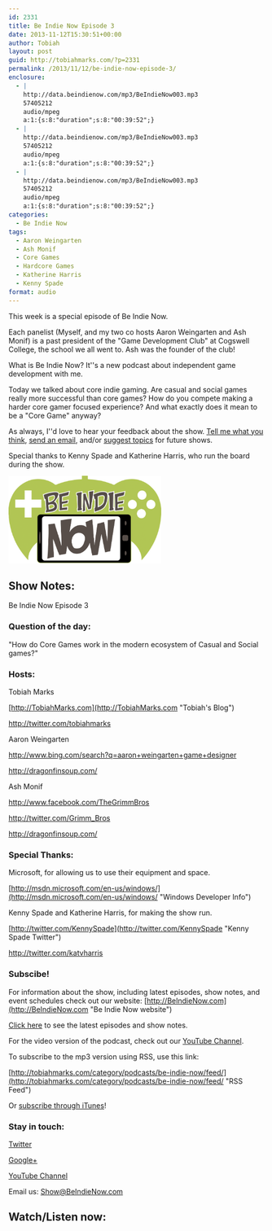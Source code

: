 ```yaml
---
id: 2331
title: Be Indie Now Episode 3
date: 2013-11-12T15:30:51+00:00
author: Tobiah
layout: post
guid: http://tobiahmarks.com/?p=2331
permalink: /2013/11/12/be-indie-now-episode-3/
enclosure:
  - |
    http://data.beindienow.com/mp3/BeIndieNow003.mp3
    57405212
    audio/mpeg
    a:1:{s:8:"duration";s:8:"00:39:52";}
  - |
    http://data.beindienow.com/mp3/BeIndieNow003.mp3
    57405212
    audio/mpeg
    a:1:{s:8:"duration";s:8:"00:39:52";}
  - |
    http://data.beindienow.com/mp3/BeIndieNow003.mp3
    57405212
    audio/mpeg
    a:1:{s:8:"duration";s:8:"00:39:52";}
categories:
  - Be Indie Now
tags:
  - Aaron Weingarten
  - Ash Monif
  - Core Games
  - Hardcore Games
  - Katherine Harris
  - Kenny Spade
format: audio
---
```

This week is a special episode of Be Indie Now.

Each panelist&nbsp;(Myself, and my two co hosts Aaron Weingarten and Ash Monif)&nbsp;is a&nbsp;past president of the "Game Development Club" at Cogswell College, the school we all went to. Ash was the founder of the club!

What is Be Indie Now? It''s a new&nbsp;podcast&nbsp;about independent game development with me.

Today we talked about core indie gaming. Are casual and social games really more successful than core games? How do you compete making a harder core gamer focused experience? And what exactly does it mean to be a "Core Game" anyway?

As always, I''d love&nbsp;to hear your feedback about the show.&nbsp;[Tell me what you think](http://tobiahmarks.com/contact/ "Contact"), [send an email](mailto:Show@BeIndieNow.com), and/or [suggest topics](http://tobiahmarks.com/contact/suggest-topic/ "Suggest Topic") for future shows.

Special thanks to Kenny Spade and Katherine Harris, who&nbsp;run the board during the show.

[<img alt="Be Indie Now Episode 3" src="/assets/2013/10/BeIndyNowLogo-512h.png?resize=300%2C172" width="300" height="172" data-recalc-dims="1" />](http://beindienow.blob.core.windows.net/mp3/BeIndieNow003.mp3)

## Show Notes:

Be Indie Now Episode 3

### Question of the day:

"How do Core Games work in the modern ecosystem of Casual and Social games?"

### Hosts:

Tobiah Marks
  
[http://TobiahMarks.com](http://TobiahMarks.com "Tobiah's Blog")
  
<a title="Tobiah Twitter" href="http://twitter.com/tobiahmarks" target="_blank">http://twitter.com/tobiahmarks</a>
  
Aaron Weingarten
  
<a title="Aaron Weingarten Bing Search" href="http://www.bing.com/search?q=aaron+weingarten+game+designer" target="_blank">http://www.bing.com/search?q=aaron+weingarten+game+designer</a>
  
<a title="Dragon Fin Soup" href="http://dragonfinsoup.com/" target="_blank">http://dragonfinsoup.com/</a>
  
Ash Monif
  
<a title="Grimm Bros Facebook" href="http://www.facebook.com/TheGrimmBros" target="_blank">http://www.facebook.com/TheGrimmBros</a>
  
<a title="Grimm Bros" href="http://twitter.com/Grimm_Bros" target="_blank">http://twitter.com/Grimm_Bros</a>
  
<a title="Dragon Fin Soup" href="http://dragonfinsoup.com/" target="_blank">http://dragonfinsoup.com/</a>

### Special Thanks:

Microsoft, for allowing us to use their equipment and space.
  
[http://msdn.microsoft.com/en-us/windows/](http://msdn.microsoft.com/en-us/windows/ "Windows Developer Info")
  
Kenny Spade and Katherine Harris, for making the show run.
  
[http://twitter.com/KennySpade](http://twitter.com/KennySpade "Kenny Spade Twitter")
  
<a title="Kat Twitter" href="http://twitter.com/katvharris" target="_blank">http://twitter.com/katvharris</a>

### Subscibe!

For information about the show, including latest episodes, show notes, and event schedules check out our website: [http://BeIndieNow.com](http://BeIndieNow.com "Be Indie Now website")

[Click here](http://tobiahmarks.com/category/podcasts/be-indie-now/ "Be Indie Now episodes and show notes") to see the latest episodes and show notes.

For the video version of the podcast, check out our <a title="YouTube" href="http://www.youtube.com/channel/UCW6QQfnk1In7woq619zgD0g" target="_blank">YouTube Channel</a>.

To subscribe to the mp3 version using RSS, use this link:
  
[http://tobiahmarks.com/category/podcasts/be-indie-now/feed/](http://tobiahmarks.com/category/podcasts/be-indie-now/feed/ "RSS Feed")
  
Or <a title="iTunes" href="https://itunes.apple.com/us/podcast/be-indie-now/id734501818 " target="_blank">subscribe through iTunes</a>!

### Stay in touch:

<a title="Twitter" href="http://twitter.com/BeIndieNow" target="_blank">Twitter</a>
  
<a href="https://plus.google.com/105885018850238693949" target="_blank" rel="publisher">Google+</a>
  
<a title="YouTube" href="http://www.youtube.com/channel/UCW6QQfnk1In7woq619zgD0g" target="_blank">YouTube Channel</a>
  
Email us: <Show@BeIndieNow.com>

## Watch/Listen now: